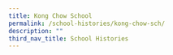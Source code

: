 ```yaml
---
title: Kong Chow School
permalink: /school-histories/kong-chow-sch/
description: ""
third_nav_title: School Histories
---
```

